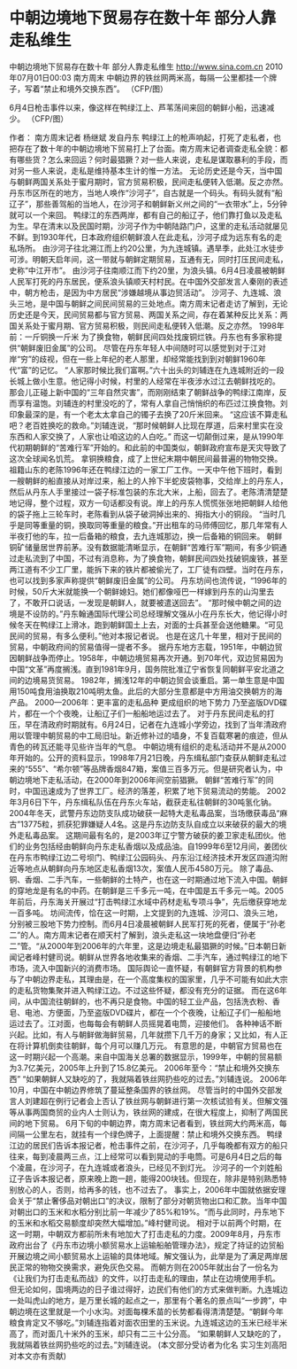 # 中朝边境地下贸易存在数十年 部分人靠走私维生

中朝边境地下贸易存在数十年 部分人靠走私维生
http://www.sina.com.cn  2010年07月01日00:03  南方周末
中朝边界的铁丝网两米高，每隔一公里都挂一个牌子，写着“禁止和境外交换东西”。 （CFP/图）

6月4日枪击事件以来，像这样在鸭绿江上、芦苇荡间来回的朝鲜小船，迅速减少。 （CFP/图）

作者： 南方周末记者 杨继斌 发自丹东
鸭绿江上的枪声响起，打死了走私者，也把存在了数十年的中朝边境地下贸易打上了台面。南方周末记者调查走私全貌：都有哪些货？怎么来回运？何时最猖獗？对一些人来说，走私是谋取暴利的手段，而对另一些人来说，走私是维持基本生计的惟一方法。
无论历史还是今天，当中国与朝鲜两国关系处于蜜月期时，官方贸易积极，民间走私便转入低潮。反之亦然。
丹东市区所在的地方，当地人唤作“沙河子”，自古就是一个码头。有码头就有“船辽子”，那些善驾船的当地人，在沙河子和朝鲜新义州之间的“一衣带水”上，5分钟就可以一个来回。
鸭绿江的东西两岸，都有自己的船辽子，他们靠打鱼以及走私为生。早在清末以及民国时期，沙河子作为中朝陆路门户，这里的走私活动就屡见不鲜。到1930年代，日本政府组织朝鲜浪人在此走私，沙河子成为远东有名的走私场所。
由沙河子往北溯江而上约20公里，为九连城镇。遇旱季，此处江水徒步可涉。明朝天启年间，这一带就与朝鲜定期贸易，互通有无，同时打压民间走私，史称“中江开市”。
由沙河子往南顺江而下约20里，为浪头镇。6月4日凌晨被朝鲜人民军打死的丹东居民，便系浪头镇顺天村村民。在中国外交部发言人秦刚的表述中，朝方枪击，是因为中方居民“涉嫌越境从事边贸活动”。
沙河子、九连城、浪头三地，是中国与朝鲜之间民间贸易的三处地点。南方周末记者走访了解到，无论历史还是今天，民间贸易都与官方贸易、两国关系之间，存在着某种反比关系：两国关系处于蜜月期、官方贸易积极，则民间走私便转入低潮。反之亦然。
1998年前：一斤铜换一斤米
为了换食物，朝鲜民间四处找废铜烂铁。丹东也有多家称提供“朝鲜废旧金属”的公司。
尽管在丹东年轻人中间随时可以感觉到对于江对岸“穷”的歧视，但在一些上年纪的老人那里，却经常能找到到对朝鲜1960年代“富”的记忆。
“人家那时候比我们富啊。”六十出头的刘辅连在九连城附近的一段长城上做小生意。他记得小时候，村里的人经常在半夜涉水过江去朝鲜找吃的。
那会儿正碰上新中国的“三年自然灾害”，而刚刚结束了朝鲜战争的鸭绿江南岸，反而享有温饱。刘辅连的村里没吃的了，常有人拿自己悄悄织的布匹过江换食物。刘印象最深的是，有一个老太太拿自己的镯子去换了20斤米回来。
“这应该不算走私吧？老百姓换吃的救命。”刘辅连说，“那时候朝鲜人比现在厚道，后来村里实在没东西和人家交换了，人家也让咱这边的人白吃。”
而这一切颠倒过来，是从1990年代初期朝鲜的“苦难行军”开始的。和此前的中国类似，朝鲜政府宣布是天灾导致了这次全球闻名饥荒。
拿铜换粮食，成了上世纪末期中朝民间最普遍的物物交换。祖籍山东的老陈1996年还在鸭绿江边的一家工厂工作。一天中午他下班时，看到一艘朝鲜的船直接从对岸过来，船上的人拎下半蛇皮袋物事，交给岸上的丹东人，然后从丹东人手里接过一袋子标准包装的东北大米，上船，回去了。老陈清清楚楚地记得，整个过程，双方一句话都没有说。岸上的丹东人慌慌张张地把朝鲜人给他的袋子拖上三轮车时，老陈看到从袋子破洞掉出来的、拇指大小的铜段。
“当时几乎是同等重量的铜，换取同等重量的粮食。”开出租车的马师傅回忆，那几年常有人半夜打他的车，拉一后备箱的粮食，去九连城那边，换一后备箱的铜回来。
朝鲜铜矿储量居世界前茅。没有数据能清晰显示，在朝鲜“苦难行军”期间，有多少铜通过走私流到了中国，不过有消息称，为了换食物，朝鲜民间四处找破铜废铁，甚至两江道有不少工厂里，能拆下来的铁片都被偷光了，工厂徒有四壁。当时在丹东，也可以找到多家声称提供“朝鲜废旧金属”的公司。
丹东坊间也流传说，“1996年的时候，50斤大米就能换一个朝鲜媳妇。她们都像哑巴一样嫁到丹东的山沟里去了，不敢开口说话，一发现是朝鲜人，就要被遣送回去”。
“那时候中朝之间的边境是不设防的。”丹东翰通国际代理公司总经理解文强从小在丹东长大，他记得小时候冬天在鸭绿江上滑冰，跑到朝鲜国土上去，对面的士兵甚至会送他糖果。“可见民间的贸易，有多么便利。”他对本报记者说。
也是在这几十年里，相对于民间的贸易，中朝政府间的贸易值得一提者不多。
据丹东地方志载，1951年，中朝边贸因朝鲜战争而停止。1958年，中朝边境贸易再次开通。到70年代，双边贸易因为中国“文革”再度搁浅。直到1981年9月，国务院批准辽宁省恢复同朝鲜平安北道之间的边境易货贸易。
1982年，搁浅12年的中朝边贸会谈重启。第一单生意是中国用150吨食用油换取210吨明太鱼。此后的大部分生意都是中方用油交换朝方的海产品。
2000—2006年：更丰富的走私品种 更成组织的地下势力
乃至盗版DVD碟片，都在一个个夜晚，让船辽子们一船船地运过去了。
对于丹东民间走私的打压，早在清政府时期就有。6月24日，记者在九连城小学旁边，找到了当年清政府用以管理中朝贸易的中工局旧址。新近修补过的墙身，不复百载寒暑的痕迹，但从青色的砖瓦还能寻见些许当年的气息。
中朝边境有组织的走私活动并不是从2000年开始的。公开的资料显示，1998年7月21日晚，丹东缉私部门查获从朝鲜走私过来的“555”、“希尔顿”等品牌香烟847箱，案值三百多万元。但是研究者认为，中朝边境地下走私活动，在2000年到2006年间空前猖獗。
朝鲜“苦难行军”的同时，中国迅速成为了世界工厂。经济的落差，积累了地下贸易流动的势能。
2002年3月6日下午，丹东缉私队伍在丹东火车站，截获走私往朝鲜的30吨氢化钠。
2004年冬天，武警丹东边防支队成功破获一起特大走私毒品案，当场缴获毒品“麻古”13775粒，抓获犯罪嫌疑人4名。这是丹东边防支队自成立以来破获的最大的境外走私毒品案。
这期间最有名的，是2003年辽宁警方破获的姜卫家走私团伙。他们的业务包括经由朝鲜向丹东走私香烟以及成品油。自1999年6至12月间，姜团伙在丹东市鸭绿江边二号坝门、鸭绿江公园码头、丹东沿江经济技术开发区四道沟附近等地点从朝鲜向丹东地区走私香烟13次，案值人民币4580万元。
除了毒品、铜、香烟、二手汽车，一些朝鲜的土特产，也在这一时期通过地下流入中国。朝鲜的穿地龙是有名的中药。在朝鲜是三千多元一吨，在中国是五千多元一吨。2005年前后，丹东海关开展过“打击鸭绿江水域中药材走私专项斗争”，先后缴获穿地龙一百多吨。
坊间流传，恰在这一时期，上文提到的九连城、沙河口、浪头三地，分别被三股地下势力控制。而6月4日凌晨被朝鲜人民军打死的死者，便属于“孙老二”的人。南方周末记者在顺天村了解到，浪头走私这一块地盘便归“孙老二”管。“从2000年到2006年的六年里，这是边境走私最猖獗的时候。”日本朝日新闻记者峰村健司说。朝鲜从世界各地收集来的香烟、二手汽车，通过鸭绿江的地下市场，流入中国新兴的消费市场。
国际舆论一直怀疑，有朝鲜官方背景的机构参与了中朝边界走私，其理由是，在一个高度集权的国家里，几乎不可能有如此大宗的走私货物集聚并进入鸭绿江边。不过这些怀疑，都没有充分的证据。
而在这6年间，从中国流往朝鲜的，也不再只是食物。中国的轻工业产品，包括洗衣粉、香皂、电池、方便面，乃至盗版DVD碟片，都在一个个夜晚，让船辽子们一船船地运过去了。江对面，也每每会有朝鲜人员摇晃着电筒，迎接他们。
各种神话不断兴起。比如，有人与朝鲜做海鲜贸易，几年就攒下几千万的身家；又比如，有人正在将计算机倒卖往朝鲜，每个月可以赚几万元。
有意思的是，中朝官方贸易也在这一时期兴起一个高潮。来自中国海关总署的数据显示，1999年，中朝的贸易额为3.7亿美元，2005年上升到了15.8亿美元。
2006年至今：“禁止和境外交换东西”
“如果朝鲜人又缺吃的了，我就隔着铁丝网扔些吃的过去。”刘辅连说。
2006年10月，中国在中朝边界修筑了蔓延整条国界的铁丝网。
尽管当时的中国外交部发言人刘建超在例行记者会上否认了铁丝网与朝鲜进行第一次核试验有关。但解文强等从事两国商贸的业内人士则认为，铁丝网的建成，在很大程度上，抑制了两国民间的地下贸易。
6月下旬的中朝边界，南方周末记者看到，铁丝网大约两米高，每间隔一公里左右，就挂有一个绿色牌子，上面提醒：禁止和境外交换东西。
鸭绿江边的居民们告诉本报记者，枪击事件之前，在沙河子，几乎每晚都有双方的船只往来，每到凌晨两三点，江上经常可以看到晃动的手电筒。可是6月4日之后的每个凌晨，在沙河子，在九连城或者浪头，已经见不到灯光。
沙河子的一个刘姓船辽子告诉本报记者，原来晚上跑一趟，能得200块钱。但现在，除非是特别熟悉特别放心的人，否则，给再多的钱，也不过去了。
事实上，2006年中国就依据安理会关于“禁止奢侈品对朝出口”的决议，限制了部分对朝货物出口和汇款。当年中国对朝出口的玉米和水稻分别比前一年减少了85%和19%。“而与此同时，丹东地下的玉米和水稻交易额度却突然大幅增加。”峰村健司说。
相对于以前两个时期，在这一时期，中朝双方都前所未有地加大了打击走私的力度。2009年8月，丹东市政府出台了《丹东市边境小额贸易水上运输船舶管理办法》，规定了持证的边贸船开展边境之间小额贸易水上运输的具体地域。解文强认为，此举是为了满足两岸居民正常的物物交换需求，避免灰色交易。
而朝方则在2005年就出台了一份名为《让我们为打击走私而战》的文件，以打击走私的理由，禁止在边境使用手机。
但无论如何，国境两边的日子谁过得好，边民们有他们的方式来做判断。九连城边一处叫虎山的地方，是万里长城的起点之一，那里有个著名的景点叫“一步跨”，中朝边境在这里就是一个小水沟。对面每棵禾苗的长势都看得清清楚楚。“朝鲜今年粮食肯定又不够吃。”刘辅连指着对面农田里的玉米说。九连城这边的玉米已经半米高了，而对面几十米外的玉米，却只有二三十公分高。
“如果朝鲜人又缺吃的了，我就隔着铁丝网扔些吃的过去。”刘辅连说。
(本文部分受访者为化名 实习生刘高阳对本文亦有贡献)

